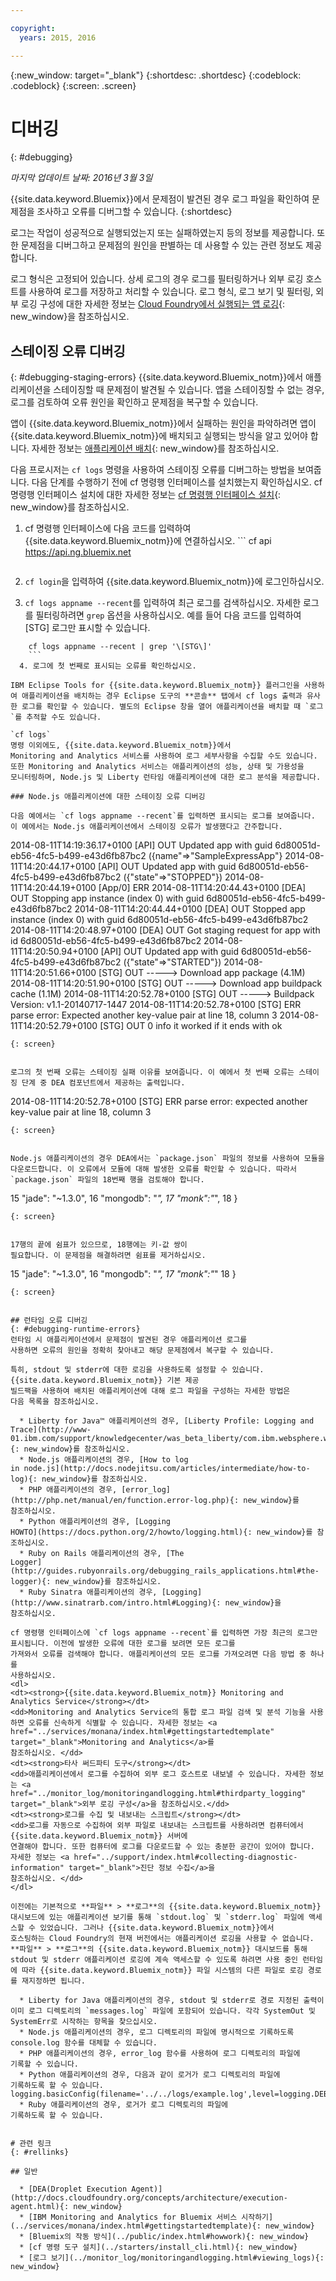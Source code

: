 ```yaml
---

copyright:
  years: 2015, 2016

---
```



{:new_window: target="_blank"}
{:shortdesc: .shortdesc}
{:codeblock: .codeblock}
{:screen: .screen}


# 디버깅
{: #debugging}

*마지막 업데이트 날짜: 2016년 3월 3일*

{{site.data.keyword.Bluemix}}에서 문제점이
발견된 경우 로그 파일을 확인하여 문제점을 조사하고 오류를 디버그할 수 있습니다.
{:shortdesc}

로그는 작업이 성공적으로 실행되었는지 또는 실패하였는지 등의 정보를 제공합니다.
또한 문제점을 디버그하고 문제점의 원인을 판별하는 데 사용할 수 있는 관련 정보도 제공합니다. 

로그 형식은 고정되어 있습니다. 상세 로그의 경우 로그를 필터링하거나 외부 로깅 호스트를 사용하여 로그를 저장하고 처리할 수 있습니다. 로그 형식, 로그 보기 및 필터링, 외부 로깅 구성에 대한 자세한 정보는 [Cloud Foundry에서 실행되는 앱 로깅](../monitor_log/monitoringandlogging.html#logging_for_bluemix_apps){: new_window}을 참조하십시오.


## 스테이징 오류 디버깅
{: #debugging-staging-errors}
{{site.data.keyword.Bluemix_notm}}에서 애플리케이션을
스테이징할 때 문제점이 발견될 수 있습니다. 앱을 스테이징할 수 없는 경우, 로그를 검토하여 오류 원인을 확인하고 문제점을 복구할 수 있습니다.

앱이 {{site.data.keyword.Bluemix_notm}}에서 실패하는 원인을 파악하려면 앱이 {{site.data.keyword.Bluemix_notm}}에
배치되고 실행되는 방식을 알고 있어야 합니다. 자세한 정보는 [애플리케이션
배치](../manageapps/depapps.html#appdeploy){: new_window}를 참조하십시오. 

다음 프로시저는 `cf logs` 명령을 사용하여 스테이징 오류를
디버그하는 방법을 보여줍니다. 다음 단계를 수행하기 전에 cf 명령행 인터페이스를 설치했는지
확인하십시오. cf 명령행 인터페이스 설치에 대한 자세한 정보는
[ cf 명령행 인터페이스 설치](../starters/install_cli.html){: new_window}를
참조하십시오.

  1. cf 명령행 인터페이스에 다음 코드를 입력하여
{{site.data.keyword.Bluemix_notm}}에 연결하십시오. ```
	 cf api https://api.ng.bluemix.net
	 ```
	 
  2. `cf login`을 입력하여 {{site.data.keyword.Bluemix_notm}}에
로그인하십시오. 
  
  3. `cf logs appname --recent`를 입력하여 최근 로그를 검색하십시오. 자세한 로그를 필터링하려면 `grep` 옵션을
사용하십시오. 예를 들어 다음 코드를 입력하여 [STG] 로그만 표시할 수 있습니다.
```
	cf logs appname --recent | grep '\[STG\]'
	```
  4. 로그에 첫 번째로 표시되는 오류를 확인하십시오. 
  
IBM Eclipse Tools for {{site.data.keyword.Bluemix_notm}} 플러그인을 사용하여 애플리케이션을 배치하는 경우 Eclipse 도구의 **콘솔** 탭에서 cf logs 출력과 유사한 로그를 확인할 수 있습니다. 별도의 Eclipse 창을 열어 애플리케이션을 배치할 때 `로그`를 추적할 수도 있습니다. 

`cf logs`
명령 이외에도, {{site.data.keyword.Bluemix_notm}}에서
Monitoring and Analytics 서비스를 사용하여 로그 세부사항을 수집할 수도 있습니다.
또한 Monitoring and Analytics 서비스는 애플리케이션의 성능, 상태 및 가용성을
모니터링하며, Node.js 및 Liberty 런타임 애플리케이션에 대한 로그 분석을 제공합니다.   

### Node.js 애플리케이션에 대한 스테이징 오류 디버깅

다음 예에서는 `cf logs appname --recent`를 입력하면 표시되는 로그를 보여줍니다. 이 예에서는 Node.js 애플리케이션에서 스테이징 오류가 발생했다고 간주합니다.
```
2014-08-11T14:19:36.17+0100 [API]     OUT Updated app with guid 6d80051d-eb56-4fc5-b499-e43d6fb87bc2 ({name"=>"SampleExpressApp"}
2014-08-11T14:20:44.17+0100 [API]     OUT Updated app with guid 6d80051d-eb56-4fc5-b499-e43d6fb87bc2 ({"state"=>"STOPPED"})
2014-08-11T14:20:44.19+0100 [App/0]   ERR
2014-08-11T14:20:44.43+0100 [DEA]     OUT Stopping app instance (index 0) with guid 6d80051d-eb56-4fc5-b499-e43d6fb87bc2
2014-08-11T14:20:44.44+0100 [DEA]     OUT Stopped app instance (index 0) with guid 6d80051d-eb56-4fc5-b499-e43d6fb87bc2
2014-08-11T14:20:48.97+0100 [DEA]     OUT Got staging request for app with id 6d80051d-eb56-4fc5-b499-e43d6fb87bc2
2014-08-11T14:20:50.94+0100 [API]     OUT Updated app with guid 6d80051d-eb56-4fc5-b499-e43d6fb87bc2 ({"state"=>"STARTED"})
2014-08-11T14:20:51.66+0100 [STG]     OUT -----> Download app package (4.1M)
2014-08-11T14:20:51.90+0100 [STG]     OUT -----> Download app buildpack cache (1.1M)
2014-08-11T14:20:52.78+0100 [STG]     OUT -----> Buildpack Version: v1.1-20140717-1447
2014-08-11T14:20:52.78+0100 [STG]     ERR parse error: Expected another key-value pair at line 18, column 3
2014-08-11T14:20:52.79+0100 [STG]     OUT 0 info it worked if it ends with ok
```
{: screen}


로그의 첫 번째 오류는 스테이징 실패 이유를 보여줍니다. 이 예에서 첫 번째 오류는 스테이징 단계 중 DEA 컴포넌트에서 제공하는 출력입니다.
```
2014-08-11T14:20:52.78+0100 [STG]   ERR parse error: expected another key-value pair at line 18, column 3
```
{: screen}


Node.js 애플리케이션의 경우 DEA에서는 `package.json` 파일의 정보를 사용하여 모듈을 다운로드합니다. 이 오류에서 모듈에 대해 발생한 오류를 확인할 수 있습니다. 따라서 `package.json` 파일의 18번째 행을 검토해야 합니다.  

```
15   "jade": "~1.3.0",
16   "mongodb": "*",
17   "monk":"*",
18   }
```
{: screen}


17행의 끝에 쉼표가 있으므로, 18행에는 키-값 쌍이
필요합니다. 이 문제점을 해결하려면 쉼표를 제거하십시오. 

```
15   "jade": "~1.3.0",
16   "mongodb": "*",
17   "monk":"*"
18   }
```
{: screen}


## 런타임 오류 디버깅
{: #debugging-runtime-errors}
런타임 시 애플리케이션에서 문제점이 발견된 경우 애플리케이션 로그를
사용하면 오류의 원인을 정확히 찾아내고 해당 문제점에서 복구할 수 있습니다.  

특히, stdout 및 stderr에 대한 로깅을 사용하도록 설정할 수 있습니다.
{{site.data.keyword.Bluemix_notm}} 기본 제공
빌드팩을 사용하여 배치된 애플리케이션에 대해 로그 파일을 구성하는 자세한 방법은
다음 목록을 참조하십시오. 

  * Liberty for Java™ 애플리케이션의 경우, [Liberty Profile: Logging and Trace](http://www-01.ibm.com/support/knowledgecenter/was_beta_liberty/com.ibm.websphere.wlp.nd.multiplatform.doc/ae/rwlp_logging.html){: new_window}를 참조하십시오.
  * Node.js 애플리케이션의 경우, [How to log
in node.js](http://docs.nodejitsu.com/articles/intermediate/how-to-log){: new_window}를 참조하십시오.  
  * PHP 애플리케이션의 경우, [error_log](http://php.net/manual/en/function.error-log.php){: new_window}를
참조하십시오. 
  * Python 애플리케이션의 경우, [Logging
HOWTO](https://docs.python.org/2/howto/logging.html){: new_window}를 참조하십시오. 
  * Ruby on Rails 애플리케이션의 경우, [The
Logger](http://guides.rubyonrails.org/debugging_rails_applications.html#the-logger){: new_window}를 참조하십시오. 
  * Ruby Sinatra 애플리케이션의 경우, [Logging](http://www.sinatrarb.com/intro.html#Logging){: new_window}을
참조하십시오. 
  
cf 명령행 인터페이스에 `cf logs appname --recent`를 입력하면 가장 최근의 로그만 표시됩니다. 이전에 발생한 오류에 대한 로그를 보려면 모든 로그를
가져와서 오류를 검색해야 합니다. 애플리케이션의 모든 로그를 가져오려면 다음 방법 중 하나를
사용하십시오. 
<dl> 
<dt><strong>{{site.data.keyword.Bluemix_notm}} Monitoring and Analytics Service</strong></dt> 
<dd>Monitoring and Analytics Service의 통합 로그 파일 검색 및 분석 기능을 사용하면 오류를 신속하게 식별할 수 있습니다. 자세한 정보는 <a href="../services/monana/index.html#gettingstartedtemplate" target="_blank">Monitoring and Analytics</a>를
참조하십시오. </dd> 
<dt><strong>타사 써드파티 도구</strong></dt> 
<dd>애플리케이션에서 로그를 수집하여 외부 로그 호스트로 내보낼 수 있습니다. 자세한 정보는 <a href="../monitor_log/monitoringandlogging.html#thirdparty_logging" target="_blank">외부 로깅 구성</a>을 참조하십시오.</dd> 
<dt><strong>로그를 수집 및 내보내는 스크립트</strong></dt> 
<dd>로그를 자동으로 수집하여 외부 파일로 내보내는 스크립트를 사용하려면 컴퓨터에서
{{site.data.keyword.Bluemix_notm}} 서버에
연결해야 합니다. 또한 컴퓨터에 로그를 다운로드할 수 있는 충분한 공간이 있어야 합니다.
자세한 정보는 <a href="../support/index.html#collecting-diagnostic-information" target="_blank">진단 정보 수집</a>을
참조하십시오. </dd>
</dl>

이전에는 기본적으로 **파일** > **로그**의 {{site.data.keyword.Bluemix_notm}} 대시보드에 있는 애플리케이션 보기를 통해 `stdout.log` 및 `stderr.log` 파일에 액세스할 수 있었습니다. 그러나 {{site.data.keyword.Bluemix_notm}}에서
호스팅하는 Cloud Foundry의 현재 버전에서는 애플리케이션 로깅을 사용할 수 없습니다.
**파일** > **로그**의 {{site.data.keyword.Bluemix_notm}} 대시보드를 통해 stdout 및 stderr 애플리케이션 로깅에 계속 액세스할 수 있도록 하려면 사용 중인 런타임에 따라 {{site.data.keyword.Bluemix_notm}} 파일 시스템의 다른 파일로 로깅 경로를 재지정하면 됩니다. 

  * Liberty for Java 애플리케이션의 경우, stdout 및 stderr로 경로 지정된 출력이 이미 로그 디렉토리의 `messages.log` 파일에 포함되어 있습니다. 각각 SystemOut 및 SystemErr로 시작하는 항목을 찾으십시오. 
  * Node.js 애플리케이션의 경우, 로그 디렉토리의 파일에 명시적으로 기록하도록 console.log 함수를 대체할 수 있습니다.
  * PHP 애플리케이션의 경우, error_log 함수를 사용하여 로그 디렉토리의 파일에
기록할 수 있습니다. 
  * Python 애플리케이션의 경우, 다음과 같이 로거가 로그 디렉토리의 파일에
기록하도록 할 수 있습니다. logging.basicConfig(filename='../../logs/example.log',level=logging.DEBUG)
  * Ruby 애플리케이션의 경우, 로거가 로그 디렉토리의 파일에
기록하도록 할 수 있습니다. 
 

# 관련 링크
{: #rellinks}

## 일반

  * [DEA(Droplet Execution Agent)](http://docs.cloudfoundry.org/concepts/architecture/execution-agent.html){: new_window}
  * [IBM Monitoring and Analytics for Bluemix 서비스 시작하기](../services/monana/index.html#gettingstartedtemplate){: new_window}
  * [Bluemix의 작동 방식](../public/index.html#howwork){: new_window}
  * [cf 명령 도구 설치](../starters/install_cli.html){: new_window}
  * [로그 보기](../monitor_log/monitoringandlogging.html#viewing_logs){: new_window}
  
  
 














